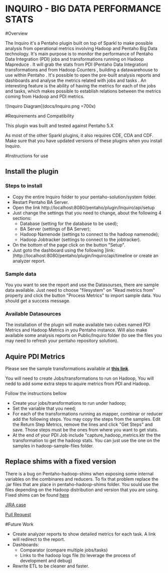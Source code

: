 INQUIRO - BIG DATA PERFORMANCE STATS
===


#Overview 

The Inquiro it's a Pentaho plugin built on top of Sparkl to make possible analysis from operational metrics involving Hadoop and Pentaho Big Data technology. It's main purpose is to monitor the performance of Pentaho Data Integration (PDI) jobs and transformations running on Hadoop Mapreduce . It will grab the stats from PDI (Pentaho Data Integration) transformations and from Hadoop Counters , building a datawarehouse to use within Pentaho . It's possible to open the pre-built analysis reports and dashboards and analyse the metrics related with jobs and tasks . An interesting feature is the ability of having the metrics for each of the jobs and tasks, which makes possible to establish relations between the metrics coming from Hadoop and PDI metrics. 

![Inquiro Diagram](docs/Inquiro.png =700x)


#Requirements and Compatibility

This plugin was built and tested against Pentaho 5.X

As most of the other Sparkl plugins, it also requires CDE, CDA and CDF. Make sure that you have updated versions of these plugins when you install Inquiro.


#Instructions for use

## Install the plugin 

### Steps to install 

- Copy the entire Inquiro folder to your pentaho-solution/system folder. 
- Restart Pentaho BA Server. 
- Open the link http://localhost:8080/pentaho/plugin/Inquiro/api/setup
- Just change the settings that you need to change, about the following 4 sections:
	- Database (setting for the database to be used);
	- BA Server (settings of BA Server);
	- Hadoop Namenode (settings to connect to the hadoop namenode);
	- Hadoop Jobtracker (settings to connect to the jobtracker). 
- On the bottom of the page click on the button "Setup".
- Just goto the dashboard using the following ]link: )http://localhost:8080/pentaho/plugin/Inquiro/api/timeline or create an analyzer report.

### Sample data 

You you want to see the report and use the Datasourses, there are sample data available. Just need to choose "filesystem" on "Read metrics from" property and click the button "Process Metrics" to import sample data. You should get a success message.

### Available Datasources 

The installation of the plugin will make available two cubes named PDI Metrics and Hadoop Metrics in you Pentaho instance. Will also make available some analysis reports on Public/Inquiro folder (to see the files you may need to refresh your  pentaho repository solution).

## Aquire PDI Metrics 

Please see the sample transformations available at <b>[this link](https://github.com/mfgaspar/Inquiro-project/tree/master/hadoop_sample_files/get_hadoop_metrics)</b>.

You will need to create Jobs/transformations to run on Hadoop, You will nedd to add some extra steps to aquire metrics from PDI and Hadoop.

Follow the instructions bellow 
- Create your jobs/transformations to run under hadoop;
- Set the variable that you need;
- For each of the transformations running as mapper, combinar or reducer add the following steps. You may copy the steps from the samples. Edit the Return Step Metrics, remove the lines and click "Get Steps" and save. Those steps must be the ones from where you want to get stats. 
- At the end of your PDI Job include "capture_hadoop_metrics.ktr the the transformation to get the hadoop stats. You can just use the one on the samples in hadoop-sample-files folder. 

## Replace shims with a fixed version

There is a bug on Pentaho-hadoop-shims when exposing some internal variables on the combinares and reducers. To fix that problem replace the .jar files that are place in pentaho-hadoop-shims folder. You sould use the files depending on the Hadoop distribution and version that you are using. Fixed shims can be found [here](https://github.com/mfgaspar/Inquiro-project/tree/master/pentaho_hadoop_shims)

[JIRA case](http://jira.pentaho.com/browse/PDI-13557)

[Pull Request](https://github.com/mfgaspar/pentaho-hadoop-shims/commit/9c7ec2b934b4b832feacb9a97e13cd4b44994ec7)

#Future Work

- Create analyzer reports to show detailed metrics for each task. A link will redirect to the report. 
- Dashboards:
	- Comparator (compare multiple jobs/tasks)
	- Links to the hadoop logs file (to leverage the process of development and debug)
- Rewrite ETL to be cleaner and faster.
